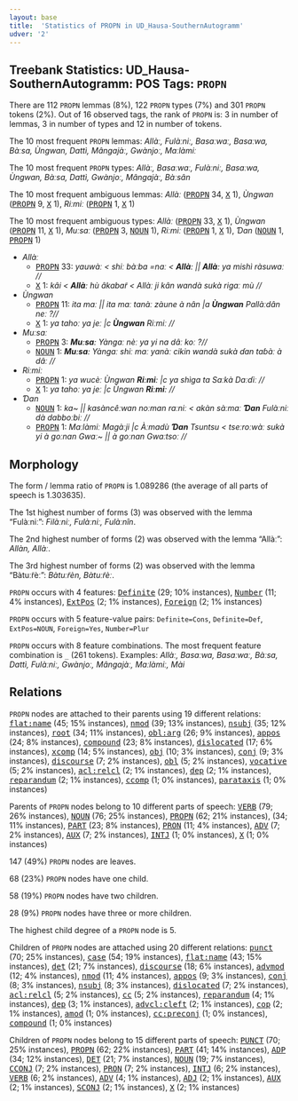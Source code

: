 ```yaml
---
layout: base
title:  'Statistics of PROPN in UD_Hausa-SouthernAutogramm'
udver: '2'
---
```


## Treebank Statistics: UD_Hausa-SouthernAutogramm: POS Tags: `PROPN`

There are 112 `PROPN` lemmas (8%), 122 `PROPN` types (7%) and 301 `PROPN` tokens (2%).
Out of 16 observed tags, the rank of `PROPN` is: 3 in number of lemmas, 3 in number of types and 12 in number of tokens.

The 10 most frequent `PROPN` lemmas: <em>Allàː, Fulàːniː, Basaːwaː, Basaːwa, Bàːsa, Ùngwan, Dattì, Mângajàː, Gwànjoː, Maːlàmiː</em>

The 10 most frequent `PROPN` types:  <em>Allàː, Basaːwaː, Fulàːniː, Basaːwa, Ùngwan, Bàːsa, Dattì, Gwànjoː, Mângajàː, Bàːsân</em>

The 10 most frequent ambiguous lemmas: <em>Allàː</em> (<tt><a href="ha_southernautogramm-pos-PROPN.html">PROPN</a></tt> 34, <tt><a href="ha_southernautogramm-pos-X.html">X</a></tt> 1), <em>Ùngwan</em> (<tt><a href="ha_southernautogramm-pos-PROPN.html">PROPN</a></tt> 9, <tt><a href="ha_southernautogramm-pos-X.html">X</a></tt> 1), <em>Riːmiː</em> (<tt><a href="ha_southernautogramm-pos-PROPN.html">PROPN</a></tt> 1, <tt><a href="ha_southernautogramm-pos-X.html">X</a></tt> 1)

The 10 most frequent ambiguous types:  <em>Allàː</em> (<tt><a href="ha_southernautogramm-pos-PROPN.html">PROPN</a></tt> 33, <tt><a href="ha_southernautogramm-pos-X.html">X</a></tt> 1), <em>Ùngwan</em> (<tt><a href="ha_southernautogramm-pos-PROPN.html">PROPN</a></tt> 11, <tt><a href="ha_southernautogramm-pos-X.html">X</a></tt> 1), <em>Muːsaː</em> (<tt><a href="ha_southernautogramm-pos-PROPN.html">PROPN</a></tt> 3, <tt><a href="ha_southernautogramm-pos-NOUN.html">NOUN</a></tt> 1), <em>Riːmiː</em> (<tt><a href="ha_southernautogramm-pos-PROPN.html">PROPN</a></tt> 1, <tt><a href="ha_southernautogramm-pos-X.html">X</a></tt> 1), <em>Ɗan</em> (<tt><a href="ha_southernautogramm-pos-NOUN.html">NOUN</a></tt> 1, <tt><a href="ha_southernautogramm-pos-PROPN.html">PROPN</a></tt> 1)


* <em>Allàː</em>
  * <tt><a href="ha_southernautogramm-pos-PROPN.html">PROPN</a></tt> 33: <em>yauwàː < shiː bàːba =naː < <b>Allàː</b> || <b>Allàː</b> ya mishì ràsuwaː //</em>
  * <tt><a href="ha_southernautogramm-pos-X.html">X</a></tt> 1: <em>kâi < <b>Allàː</b> hù âkabar̃ < Allàː ji kân wandà sukà rigaː mù //</em>
* <em>Ùngwan</em>
  * <tt><a href="ha_southernautogramm-pos-PROPN.html">PROPN</a></tt> 11: <em>ita maː || ita maː tanàː zàune à nân |a <b>Ùngwan</b> Pallàːdân neː ?//</em>
  * <tt><a href="ha_southernautogramm-pos-X.html">X</a></tt> 1: <em>ya tahoː ya jeː |c <b>Ùngwan</b> Riːmiː //</em>
* <em>Muːsaː</em>
  * <tt><a href="ha_southernautogramm-pos-PROPN.html">PROPN</a></tt> 3: <em><b>Muːsaː</b> Yàngaː nèː ya yi na dâː koː ?//</em>
  * <tt><a href="ha_southernautogramm-pos-NOUN.html">NOUN</a></tt> 1: <em><b>Muːsaː</b> Yàngaː shiː maː yanàː cikin wandà sukà ɗan taɓàː à dâː //</em>
* <em>Riːmiː</em>
  * <tt><a href="ha_southernautogramm-pos-PROPN.html">PROPN</a></tt> 1: <em>ya wucèː Ùngwan <b>Riːmiː</b> |c ya shìga ta Saːkà Daːɗiː //</em>
  * <tt><a href="ha_southernautogramm-pos-X.html">X</a></tt> 1: <em>ya tahoː ya jeː |c Ùngwan <b>Riːmiː</b> //</em>
* <em>Ɗan</em>
  * <tt><a href="ha_southernautogramm-pos-NOUN.html">NOUN</a></tt> 1: <em>ka~ || kasàncêːwan noːman raːniː < akàn sàːmaː <b>Ɗan</b> Fulàːniː dà dabboːbiː //</em>
  * <tt><a href="ha_southernautogramm-pos-PROPN.html">PROPN</a></tt> 1: <em>Maːlàmiː Magàːji |c Àːmadù <b>Ɗan</b> Tsuntsu < tseːroːwàː sukà yi à goːnan Gwaː~ || à goːnan Gwaːtsoː //</em>

## Morphology

The form / lemma ratio of `PROPN` is 1.089286 (the average of all parts of speech is 1.303635).

The 1st highest number of forms (3) was observed with the lemma “Fulàːniː”: <em>Filàːniː, Fulàːniː, Fulàːnîn</em>.

The 2nd highest number of forms (2) was observed with the lemma “Allàː”: <em>Allàn, Allàː</em>.

The 3rd highest number of forms (2) was observed with the lemma “Bàtuːr̃èː”: <em>Bàtuːr̃èn, Bàtuːr̃èː</em>.

`PROPN` occurs with 4 features: <tt><a href="ha_southernautogramm-feat-Definite.html">Definite</a></tt> (29; 10% instances), <tt><a href="ha_southernautogramm-feat-Number.html">Number</a></tt> (11; 4% instances), <tt><a href="ha_southernautogramm-feat-ExtPos.html">ExtPos</a></tt> (2; 1% instances), <tt><a href="ha_southernautogramm-feat-Foreign.html">Foreign</a></tt> (2; 1% instances)

`PROPN` occurs with 5 feature-value pairs: `Definite=Cons`, `Definite=Def`, `ExtPos=NOUN`, `Foreign=Yes`, `Number=Plur`

`PROPN` occurs with 8 feature combinations.
The most frequent feature combination is `_` (261 tokens).
Examples: <em>Allàː, Basaːwa, Basaːwaː, Bàːsa, Dattì, Fulàːniː, Gwànjoː, Mângajàː, Maːlàmiː, Mài</em>


## Relations

`PROPN` nodes are attached to their parents using 19 different relations: <tt><a href="ha_southernautogramm-dep-flat-name.html">flat:name</a></tt> (45; 15% instances), <tt><a href="ha_southernautogramm-dep-nmod.html">nmod</a></tt> (39; 13% instances), <tt><a href="ha_southernautogramm-dep-nsubj.html">nsubj</a></tt> (35; 12% instances), <tt><a href="ha_southernautogramm-dep-root.html">root</a></tt> (34; 11% instances), <tt><a href="ha_southernautogramm-dep-obl-arg.html">obl:arg</a></tt> (26; 9% instances), <tt><a href="ha_southernautogramm-dep-appos.html">appos</a></tt> (24; 8% instances), <tt><a href="ha_southernautogramm-dep-compound.html">compound</a></tt> (23; 8% instances), <tt><a href="ha_southernautogramm-dep-dislocated.html">dislocated</a></tt> (17; 6% instances), <tt><a href="ha_southernautogramm-dep-xcomp.html">xcomp</a></tt> (14; 5% instances), <tt><a href="ha_southernautogramm-dep-obj.html">obj</a></tt> (10; 3% instances), <tt><a href="ha_southernautogramm-dep-conj.html">conj</a></tt> (9; 3% instances), <tt><a href="ha_southernautogramm-dep-discourse.html">discourse</a></tt> (7; 2% instances), <tt><a href="ha_southernautogramm-dep-obl.html">obl</a></tt> (5; 2% instances), <tt><a href="ha_southernautogramm-dep-vocative.html">vocative</a></tt> (5; 2% instances), <tt><a href="ha_southernautogramm-dep-acl-relcl.html">acl:relcl</a></tt> (2; 1% instances), <tt><a href="ha_southernautogramm-dep-dep.html">dep</a></tt> (2; 1% instances), <tt><a href="ha_southernautogramm-dep-reparandum.html">reparandum</a></tt> (2; 1% instances), <tt><a href="ha_southernautogramm-dep-ccomp.html">ccomp</a></tt> (1; 0% instances), <tt><a href="ha_southernautogramm-dep-parataxis.html">parataxis</a></tt> (1; 0% instances)

Parents of `PROPN` nodes belong to 10 different parts of speech: <tt><a href="ha_southernautogramm-pos-VERB.html">VERB</a></tt> (79; 26% instances), <tt><a href="ha_southernautogramm-pos-NOUN.html">NOUN</a></tt> (76; 25% instances), <tt><a href="ha_southernautogramm-pos-PROPN.html">PROPN</a></tt> (62; 21% instances),  (34; 11% instances), <tt><a href="ha_southernautogramm-pos-PART.html">PART</a></tt> (23; 8% instances), <tt><a href="ha_southernautogramm-pos-PRON.html">PRON</a></tt> (11; 4% instances), <tt><a href="ha_southernautogramm-pos-ADV.html">ADV</a></tt> (7; 2% instances), <tt><a href="ha_southernautogramm-pos-AUX.html">AUX</a></tt> (7; 2% instances), <tt><a href="ha_southernautogramm-pos-INTJ.html">INTJ</a></tt> (1; 0% instances), <tt><a href="ha_southernautogramm-pos-X.html">X</a></tt> (1; 0% instances)

147 (49%) `PROPN` nodes are leaves.

68 (23%) `PROPN` nodes have one child.

58 (19%) `PROPN` nodes have two children.

28 (9%) `PROPN` nodes have three or more children.

The highest child degree of a `PROPN` node is 5.

Children of `PROPN` nodes are attached using 20 different relations: <tt><a href="ha_southernautogramm-dep-punct.html">punct</a></tt> (70; 25% instances), <tt><a href="ha_southernautogramm-dep-case.html">case</a></tt> (54; 19% instances), <tt><a href="ha_southernautogramm-dep-flat-name.html">flat:name</a></tt> (43; 15% instances), <tt><a href="ha_southernautogramm-dep-det.html">det</a></tt> (21; 7% instances), <tt><a href="ha_southernautogramm-dep-discourse.html">discourse</a></tt> (18; 6% instances), <tt><a href="ha_southernautogramm-dep-advmod.html">advmod</a></tt> (12; 4% instances), <tt><a href="ha_southernautogramm-dep-nmod.html">nmod</a></tt> (11; 4% instances), <tt><a href="ha_southernautogramm-dep-appos.html">appos</a></tt> (9; 3% instances), <tt><a href="ha_southernautogramm-dep-conj.html">conj</a></tt> (8; 3% instances), <tt><a href="ha_southernautogramm-dep-nsubj.html">nsubj</a></tt> (8; 3% instances), <tt><a href="ha_southernautogramm-dep-dislocated.html">dislocated</a></tt> (7; 2% instances), <tt><a href="ha_southernautogramm-dep-acl-relcl.html">acl:relcl</a></tt> (5; 2% instances), <tt><a href="ha_southernautogramm-dep-cc.html">cc</a></tt> (5; 2% instances), <tt><a href="ha_southernautogramm-dep-reparandum.html">reparandum</a></tt> (4; 1% instances), <tt><a href="ha_southernautogramm-dep-dep.html">dep</a></tt> (3; 1% instances), <tt><a href="ha_southernautogramm-dep-advcl-cleft.html">advcl:cleft</a></tt> (2; 1% instances), <tt><a href="ha_southernautogramm-dep-cop.html">cop</a></tt> (2; 1% instances), <tt><a href="ha_southernautogramm-dep-amod.html">amod</a></tt> (1; 0% instances), <tt><a href="ha_southernautogramm-dep-cc-preconj.html">cc:preconj</a></tt> (1; 0% instances), <tt><a href="ha_southernautogramm-dep-compound.html">compound</a></tt> (1; 0% instances)

Children of `PROPN` nodes belong to 15 different parts of speech: <tt><a href="ha_southernautogramm-pos-PUNCT.html">PUNCT</a></tt> (70; 25% instances), <tt><a href="ha_southernautogramm-pos-PROPN.html">PROPN</a></tt> (62; 22% instances), <tt><a href="ha_southernautogramm-pos-PART.html">PART</a></tt> (41; 14% instances), <tt><a href="ha_southernautogramm-pos-ADP.html">ADP</a></tt> (34; 12% instances), <tt><a href="ha_southernautogramm-pos-DET.html">DET</a></tt> (21; 7% instances), <tt><a href="ha_southernautogramm-pos-NOUN.html">NOUN</a></tt> (19; 7% instances), <tt><a href="ha_southernautogramm-pos-CCONJ.html">CCONJ</a></tt> (7; 2% instances), <tt><a href="ha_southernautogramm-pos-PRON.html">PRON</a></tt> (7; 2% instances), <tt><a href="ha_southernautogramm-pos-INTJ.html">INTJ</a></tt> (6; 2% instances), <tt><a href="ha_southernautogramm-pos-VERB.html">VERB</a></tt> (6; 2% instances), <tt><a href="ha_southernautogramm-pos-ADV.html">ADV</a></tt> (4; 1% instances), <tt><a href="ha_southernautogramm-pos-ADJ.html">ADJ</a></tt> (2; 1% instances), <tt><a href="ha_southernautogramm-pos-AUX.html">AUX</a></tt> (2; 1% instances), <tt><a href="ha_southernautogramm-pos-SCONJ.html">SCONJ</a></tt> (2; 1% instances), <tt><a href="ha_southernautogramm-pos-X.html">X</a></tt> (2; 1% instances)

